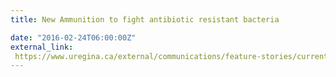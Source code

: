```yaml
---
title: New Ammunition to fight antibiotic resistant bacteria

date: "2016-02-24T06:00:00Z"
external_link: 
 https://www.uregina.ca/external/communications/feature-stories/current/2016/02-24.html
---
```

